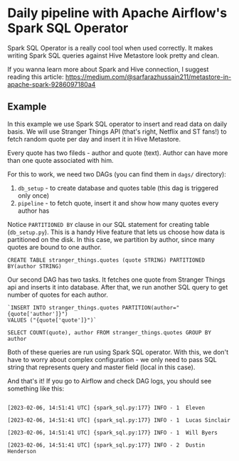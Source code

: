 # Daily pipeline with Apache Airflow's Spark SQL Operator

Spark SQL Operator is a really cool tool when used correctly. It makes writing Spark SQL 
queries against Hive Metastore look pretty and clean.

If you wanna learn more about Spark and Hive connection, I suggest reading this article:
https://medium.com/@sarfarazhussain211/metastore-in-apache-spark-9286097180a4

## Example

In this example we use Spark SQL operator to insert and read data on daily basis.
We will use Stranger Things API (that's right, Netflix and ST fans!) to fetch random quote per day and insert it in Hive Metastore. 

Every quote has two fileds - author and quote (text). Author can have more than one quote associated with him.

For this to work, we need two DAGs (you can find them in `dags/` directory):
1. `db_setup` - to create database and quotes table (this dag is triggered only once)
2. `pipeline` - to fetch quote, insert it and show how many quotes every author has

Notice `PARTITIONED BY` clause in our SQL statement for creating table (`db_setup.py`). This is a handy Hive feature that lets us choose how data is partitioned on the disk. In this case, we partition by author, since many quotes are bound to one author.

`CREATE TABLE stranger_things.quotes (quote STRING) PARTITIONED BY(author STRING)`

Our second DAG has two tasks. It fetches one quote from Stranger Things api and inserts it into database.
After that, we run another SQL query to get number of quotes for each author.

    `INSERT INTO stranger_things.quotes PARTITION(author="{quote['author']}") 
    VALUES ("{quote['quote']}")`


`SELECT COUNT(quote), author FROM stranger_things.quotes GROUP BY author`

Both of these queries are run using Spark SQL operator. With this, we don't have to worry about
complex configuration - we only need to pass SQL string that represents query and master field (local in this case).


And that's it!
If you go to Airflow and check DAG logs, you should see something like this:

```[2023-02-06, 14:51:41 UTC] {spark_sql.py:177} INFO - 1	Kali Prasad

[2023-02-06, 14:51:41 UTC] {spark_sql.py:177} INFO - 1	Eleven

[2023-02-06, 14:51:41 UTC] {spark_sql.py:177} INFO - 1	Lucas Sinclair

[2023-02-06, 14:51:41 UTC] {spark_sql.py:177} INFO - 1	Will Byers

[2023-02-06, 14:51:41 UTC] {spark_sql.py:177} INFO - 2	Dustin Henderson
```
